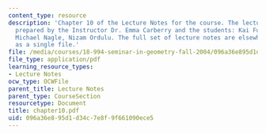 ```yaml
---
content_type: resource
description: 'Chapter 10 of the Lecture Notes for the course. The lecture notes were
  prepared by the Instructor Dr. Emma Carberry and the students: Kai Fung, David Glasser,
  Michael Nagle, Nizam Ordulu. The full set of lecture notes are elsewhere available
  as a single file.'
file: /media/courses/18-994-seminar-in-geometry-fall-2004/096a36e895d1d34c7e8f9f661090ece5_chapter10.pdf
file_type: application/pdf
learning_resource_types:
- Lecture Notes
ocw_type: OCWFile
parent_title: Lecture Notes
parent_type: CourseSection
resourcetype: Document
title: chapter10.pdf
uid: 096a36e8-95d1-d34c-7e8f-9f661090ece5
---
```


